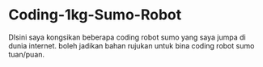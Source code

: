 # Coding-1kg-Sumo-Robot

DIsini saya kongsikan beberapa coding robot sumo yang saya jumpa di dunia internet. boleh jadikan bahan rujukan untuk bina coding robot sumo tuan/puan.

